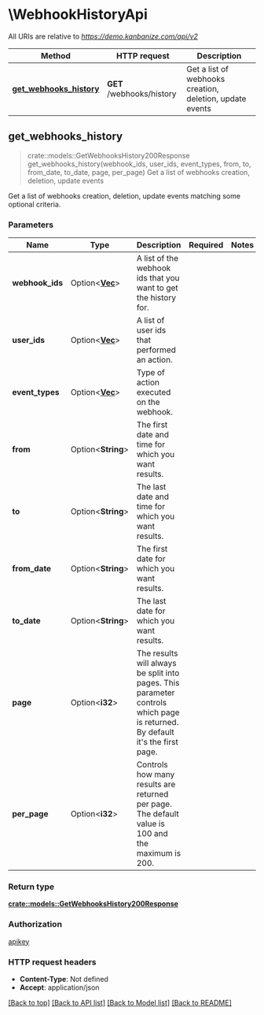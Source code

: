# \WebhookHistoryApi

All URIs are relative to *https://demo.kanbanize.com/api/v2*

Method | HTTP request | Description
------------- | ------------- | -------------
[**get_webhooks_history**](WebhookHistoryApi.md#get_webhooks_history) | **GET** /webhooks/history | Get a list of webhooks creation, deletion, update events



## get_webhooks_history

> crate::models::GetWebhooksHistory200Response get_webhooks_history(webhook_ids, user_ids, event_types, from, to, from_date, to_date, page, per_page)
Get a list of webhooks creation, deletion, update events

Get a list of webhooks creation, deletion, update events matching some optional criteria.

### Parameters


Name | Type | Description  | Required | Notes
------------- | ------------- | ------------- | ------------- | -------------
**webhook_ids** | Option<[**Vec<i32>**](i32.md)> | A list of the webhook ids that you want to get the history for. |  |
**user_ids** | Option<[**Vec<i32>**](i32.md)> | A list of user ids that performed an action. |  |
**event_types** | Option<[**Vec<String>**](String.md)> | Type of action executed on the webhook. |  |
**from** | Option<**String**> | The first date and time for which you want results. |  |
**to** | Option<**String**> | The last date and time for which you want results. |  |
**from_date** | Option<**String**> | The first date for which you want results. |  |
**to_date** | Option<**String**> | The last date for which you want results. |  |
**page** | Option<**i32**> | The results will always be split into pages. This parameter controls which page is returned. By default it's the first page. |  |
**per_page** | Option<**i32**> | Controls how many results are returned per page. The default value is 100 and the maximum is 200. |  |

### Return type

[**crate::models::GetWebhooksHistory200Response**](getWebhooksHistory_200_response.md)

### Authorization

[apikey](../README.md#apikey)

### HTTP request headers

- **Content-Type**: Not defined
- **Accept**: application/json

[[Back to top]](#) [[Back to API list]](../README.md#documentation-for-api-endpoints) [[Back to Model list]](../README.md#documentation-for-models) [[Back to README]](../README.md)

